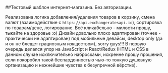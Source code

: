 ##Тестовый шаблон интернет-магазина. Без авторизации.

Реализована логика добавления/удаления товаров в корзину, смена валют (взаимодействие с ```https://api.exchangeratesapi.io```), сортировка по товарам/цене, логирование.
Всё кликабельно - милости прошу, тыкайте на здоровье :о)
Дизайн довольно плохо адаптирован (точнее - практически не адаптирован) под мобильные девайсы, desktop only (да и он не блещет грациозным изяществом), sorry guys!!!
В первую очередь делался упор на JavaScript и React/Redux (HTML и CSS в данном случае исключительно набросками, искренне прошу прошения, если покоробил такой беспардонностью чью-то тонкую душевную организацию и нежнейшие чувства к безупречной вёрстке).
